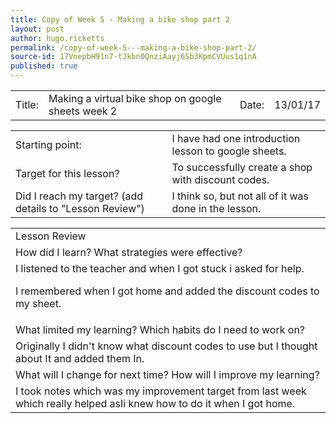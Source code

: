 ```yaml
---
title: Copy of Week 5 - Making a bike shop part 2
layout: post
author: hugo.ricketts
permalink: /copy-of-week-5---making-a-bike-shop-part-2/
source-id: 17VnepbH91n7-tJkbnOQnziAayj6Sb3KpmCVUus1q1nA
published: true
---
```

<table>
  <tr>
    <td>Title:  </td>
    <td>Making a virtual bike shop on google sheets week 2</td>
    <td> Date:  </td>
    <td>13/01/17</td>
  </tr>
</table>


<table>
  <tr>
    <td>Starting point:</td>
    <td>I have had one introduction lesson to google sheets.</td>
  </tr>
  <tr>
    <td>Target for this lesson?</td>
    <td>To successfully create a shop with discount codes.</td>
  </tr>
  <tr>
    <td>Did I reach my target? 
(add details to "Lesson Review")</td>
    <td>I think so, but not all of it was done in the lesson.</td>
  </tr>
</table>


<table>
  <tr>
    <td>Lesson Review</td>
  </tr>
  <tr>
    <td>How did I learn? What strategies were effective? </td>
  </tr>
  <tr>
    <td>I listened to the teacher and when I got stuck i asked for help.

I remembered when I got home and added the discount codes to my sheet.</td>
  </tr>
  <tr>
    <td>What limited my learning? Which habits do I need to work on? </td>
  </tr>
  <tr>
    <td>Originally I didn't know what discount codes to use but I thought about It and added them In.
</td>
  </tr>
  <tr>
    <td>What will I change for next time? How will I improve my learning?</td>
  </tr>
  <tr>
    <td>I took notes which was my improvement target from last week which really helped asIi knew how to do it when I got home.</td>
  </tr>
</table>


